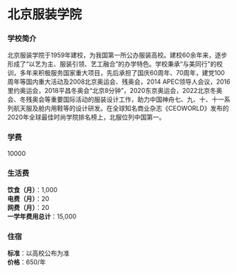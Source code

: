 # 北京服装学院
### 学校简介
北京服装学院于1959年建校，为我国第一所公办服装高校。建校60余年来，逐步形成了“以艺为主、服装引领、艺工融合”的办学特色。学校秉承“与美同行”的校训，多年来积极服务国家重大项目，先后承担了国庆60周年、70周年，建党100周年等国内重大活动及2008北京奥运会、残奥会，2014 APEC领导人会议，2016里约奥运会，2018平昌冬奥会“北京8分钟”，2020东京奥运会，2022北京冬奥会、冬残奥会等重要国际活动的服装设计工作，助力中国神舟七、九、十、十一系列航天服及舱内用鞋等的设计研发。在全球知名商业杂志《CEOWORLD》发布的2020年全球最佳时尚学院排名榜上，北服位列中国第一。

### 学费
10000

### 生活费
**饮食（月）**：1,000  
**电费（月）**：20  
**网费（月）**：20  
**一学年费用总计**：15,000  

### 住宿
**标准**：以高校公布为准  
**价格**：650/年  
